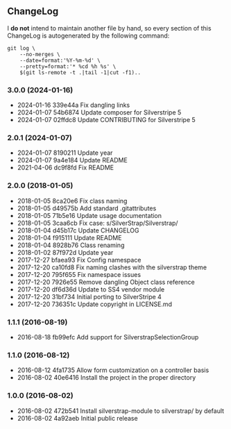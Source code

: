 ChangeLog
---------

I **do not** intend to maintain another file by hand, so every section
of this ChangeLog is autogenerated by the following command:

    git log \
        --no-merges \
        --date=format:'%Y-%m-%d' \
        --pretty=format:'* %cd %h %s' \
        $(git ls-remote -t .|tail -1|cut -f1)..


### 3.0.0 (2024-01-16)

* 2024-01-16 339e44a Fix dangling links
* 2024-01-07 54b6874 Update composer for Silverstripe 5
* 2024-01-07 02ffdc8 Update CONTRIBUTING for Silverstripe 5

### 2.0.1 (2024-01-07)

* 2024-01-07 8190211 Update year
* 2024-01-07 9a4e184 Update README
* 2021-04-06 dc9f8fd Fix README

### 2.0.0 (2018-01-05)

* 2018-01-05 8ca20e6 Fix class naming
* 2018-01-05 d49575b Add standard .gitattributes
* 2018-01-05 71b5e16 Update usage documentation
* 2018-01-05 3caa6cb Fix case: s/SilverStrap/Silverstrap/
* 2018-01-04 d45b17c Update CHANGELOG
* 2018-01-04 f915111 Update README
* 2018-01-04 8928b76 Class renaming
* 2018-01-02 87f972d Update year
* 2017-12-27 bfaea93 Fix Config namespace
* 2017-12-20 ca10fd8 Fix naming clashes with the silverstrap theme
* 2017-12-20 795f655 Fix namespace issues
* 2017-12-20 7926e55 Remove dangling Object class reference
* 2017-12-20 df6d36d Update to SS4 vendor module
* 2017-12-20 31bf734 Initial porting to SilverStripe 4
* 2017-12-20 736351c Update copyright in LICENSE.md

### 1.1.1 (2016-08-19)

* 2016-08-18 fb99efc Add support for SilverstrapSelectionGroup

### 1.1.0 (2016-08-12)

* 2016-08-12 4fa1735 Allow form customization on a controller basis
* 2016-08-02 40e6416 Install the project in the proper directory

### 1.0.0 (2016-08-02)

* 2016-08-02 472b541 Install silverstrap-module to silverstrap/ by default
* 2016-08-02 4a92aeb Initial public release
